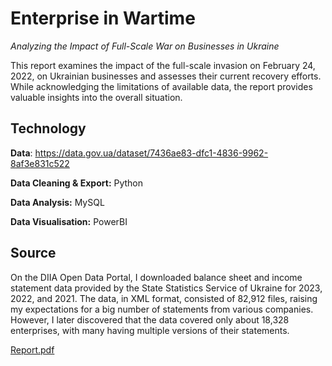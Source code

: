 # Enterprise in Wartime
_Analyzing the Impact of Full-Scale War on Businesses in Ukraine_

This report examines the impact of the full-scale invasion on February 24, 2022, on Ukrainian businesses and assesses their current recovery efforts.  While acknowledging the limitations of available data, the report provides valuable insights into the overall situation.

## Technology
**Data**: https://data.gov.ua/dataset/7436ae83-dfc1-4836-9962-8af3e831c522

**Data Cleaning & Export:** Python 

**Data Analysis:** MySQL

**Data Visualisation:** PowerBI

## Source 
On the DIIA Open Data Portal, I downloaded balance sheet and income statement data provided by the State Statistics Service of Ukraine for 2023, 2022, and 2021. The data, in XML format, consisted of 82,912 files, raising my expectations for a big number of statements from various companies. However, I later discovered that the data covered only about 18,328 enterprises, with many having multiple versions of their statements.

[Report.pdf](https://github.com/user-attachments/files/15976729/Report.pdf)







